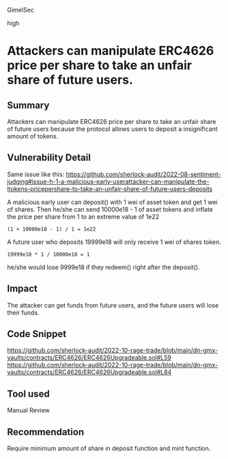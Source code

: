 GimelSec

high

# Attackers can manipulate ERC4626 price per share to take an unfair share of future users.

## Summary

Attackers can manipulate ERC4626 price per share to take an unfair share of future users because the protocol allows users to deposit a insignificant amount of tokens.

## Vulnerability Detail

Same issue like this: https://github.com/sherlock-audit/2022-08-sentiment-judging#issue-h-1-a-malicious-early-userattacker-can-manipulate-the-ltokens-pricepershare-to-take-an-unfair-share-of-future-users-deposits

A malicious early user can deposit() with 1 wei of asset token and get 1 wei of shares. Then he/she can send 10000e18 - 1 of asset tokens and inflate the price per share from 1 to an extreme value of 1e22

```
(1 + 10000e18 - 1) / 1 = 1e22
```


A future user who deposits 19999e18 will only receive 1 wei of shares token.

```
19999e18 * 1 / 10000e18 = 1
```

he/she would lose 9999e18 if they redeem() right after the deposit().

## Impact

The attacker can get funds from future users, and the future users will lose their funds.

## Code Snippet

https://github.com/sherlock-audit/2022-10-rage-trade/blob/main/dn-gmx-vaults/contracts/ERC4626/ERC4626Upgradeable.sol#L59
https://github.com/sherlock-audit/2022-10-rage-trade/blob/main/dn-gmx-vaults/contracts/ERC4626/ERC4626Upgradeable.sol#L84

## Tool used

Manual Review

## Recommendation

Require minimum amount of share in deposit function and mint function.

